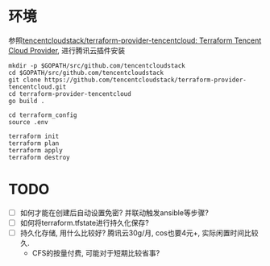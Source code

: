 

# 环境

参照[tencentcloudstack/terraform\-provider\-tencentcloud: Terraform Tencent Cloud Provider](https://github.com/tencentcloudstack/terraform-provider-tencentcloud), 进行腾讯云插件安装

```
mkdir -p $GOPATH/src/github.com/tencentcloudstack
cd $GOPATH/src/github.com/tencentcloudstack
git clone https://github.com/tencentcloudstack/terraform-provider-tencentcloud.git
cd terraform-provider-tencentcloud
go build .

cd terraform_config
source .env

terraform init
terraform plan
terraform apply
terraform destroy
```

# TODO

- [ ] 如何才能在创建后自动设置免密? 并联动触发ansible等步骤?
- [ ] 如何将terraform.tfstate进行持久化保存?
- [ ] 持久化存储, 用什么比较好? 腾讯云30g/月, cos也要4元+, 实际闲置时间比较久.
    * CFS的按量付费, 可能对于短期比较省事?